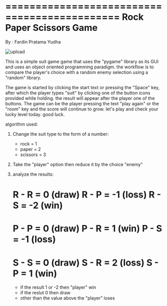 =============================================
Rock Paper Scissors Game  
=============================================

By : Fardin Pratama Yudha

![upload](https://user-images.githubusercontent.com/49685686/95313876-370a5100-08c3-11eb-8cbf-c2ec45c91026.jpg)


This is a simple suit game game that uses the "pygame" library as 
its GUI and uses an object oriented programming paradigm. the workflow
is to compare the player's choice with a random enemy selection using 
a "random" library.

The game is started by clicking the start text or pressing the "Space" key, 
after which the player types "suit" by clicking one of the button icons 
provided while holding. the result will appear after the player one of the buttons. 
The game can be the player pressing the text "play again" or the "room" key and 
the score will continue to grow. let's play and check your lucky level today.
good luck.

algorithm used:
1. Change the suit type to the form of a number:
    - rock = 1
    - paper = 2
    - scissors = 3
2. Take the "player" option then reduce it by the choice "enemy"
3. analyze the results:

    R - R = 0 (draw)
    R - P = -1 (loss)
    R - S = -2 (win)
    =================

    P - P = 0 (draw)
    P - R = 1 (win)
    P - S = -1 (loss)
    =================

    S - S = 0 (draw)
    S - R = 2 (loss)
    S - P = 1 (win)
    =================

    - if the result 1 or -2 then "player" win
    - if the reslut 0 then draw
    - other than the value above the "player" loses